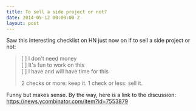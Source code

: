 ```yaml
---
title: To sell a side project or not?
date: 2014-05-12 00:00:00 Z
layout: post
---
```


Saw this interesting checklist on HN just now on if to sell a side project or not:

> [ ] I don't need money   
> [ ] It's fun to work on this   
> [ ] I have and will have time for this   
>
> 2 checks or more: keep it. 1 check or less: sell it.

Funny but makes sense. By the way, here is a link to the discussion: <https://news.ycombinator.com/item?id=7553879>